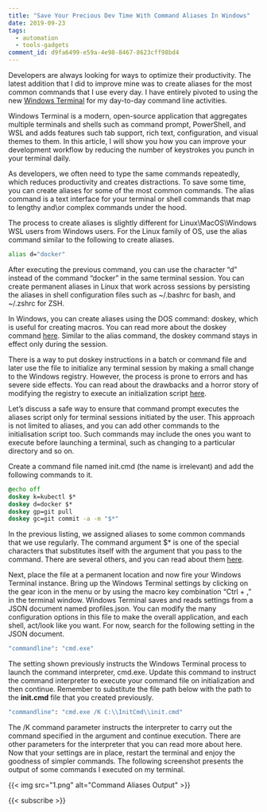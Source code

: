 ```yaml
---
title: "Save Your Precious Dev Time With Command Aliases In Windows"
date: 2019-09-23
tags:
  - automation
  - tools-gadgets
comment_id: d9fa6499-e59a-4e98-8467-8623cff98bd4
---
```


Developers are always looking for ways to optimize their productivity. The latest addition that I did to improve mine was to create aliases for the most common commands that I use every day. I have entirely pivoted to using the new [Windows Terminal](https://github.com/Microsoft/Terminal) for my day-to-day command line activities.

Windows Terminal is a modern, open-source application that aggregates multiple terminals and shells such as command prompt, PowerShell, and WSL and adds features such tab support, rich text, configuration, and visual themes to them. In this article, I will show you how you can improve your development workflow by reducing the number of keystrokes you punch in your terminal daily.

As developers, we often need to type the same commands repeatedly, which reduces productivity and creates distractions. To save some time, you can create aliases for some of the most common commands. The alias command is a text interface for your terminal or shell commands that map to lengthy and\or complex commands under the hood.

The process to create aliases is slightly different for Linux\MacOS\Windows WSL users from Windows users. For the Linux family of OS, use the alias command similar to the following to create aliases.

```bash
alias d="docker"
```

After executing the previous command, you can use the character “d” instead of the command “docker” in the same terminal session. You can create permanent aliases in Linux that work across sessions by persisting the aliases in shell configuration files such as ~/.bashrc for bash, and ~/.zshrc for ZSH.

In Windows, you can create aliases using the DOS command: doskey, which is useful for creating macros. You can read more about the doskey command [here](https://docs.microsoft.com/en-us/windows-server/administration/windows-commands/doskey). Similar to the alias command, the doskey command stays in effect only during the session.

There is a way to put doskey instructions in a batch or command file and later use the file to initialize any terminal session by making a small change to the Windows registry. However, the process is prone to errors and has severe side effects. You can read about the drawbacks and a horror story of modifying the registry to execute an initialization script [here](https://devblogs.microsoft.com/oldnewthing/20071121-00/?p=24433).

Let’s discuss a safe way to ensure that command prompt executes the aliases script only for terminal sessions initiated by the user. This approach is not limited to aliases, and you can add other commands to the initialisation script too. Such commands may include the ones you want to execute before launching a terminal, such as changing to a particular directory and so on.

Create a command file named init.cmd (the name is irrelevant) and add the following commands to it.

```cmd
@echo off
doskey k=kubectl $*
doskey d=docker $*
doskey gp=git pull
doskey gc=git commit -a -m "$*"
```

In the previous listing, we assigned aliases to some common commands that we use regularly. The command argument \$\* is one of the special characters that substitutes itself with the argument that you pass to the command. There are several others, and you can read about them [here](https://docs.microsoft.com/en-us/windows-server/administration/windows-commands/doskey).

Next, place the file at a permanent location and now fire your Windows Terminal instance. Bring up the Windows Terminal settings by clicking on the gear icon in the menu or by using the macro key combination “Ctrl + ,” in the terminal window. Windows Terminal saves and reads settings from a JSON document named profiles.json. You can modify the many configuration options in this file to make the overall application, and each shell, act/look like you want. For now, search for the following setting in the JSON document.

```cmd
"commandline": "cmd.exe"
```

The setting shown previously instructs the Windows Terminal process to launch the command interpreter, cmd.exe. Update this command to instruct the command interpreter to execute your command file on initialization and then continue. Remember to substitute the file path below with the path to the **init.cmd** file that you created previously.

```cmd
"commandline": "cmd.exe /K C:\\InitCmd\\init.cmd"
```

The /K command parameter instructs the interpreter to carry out the command specified in the argument and continue execution. There are other parameters for the interpreter that you can read more about here. Now that your settings are in place, restart the terminal and enjoy the goodness of simpler commands. The following screenshot presents the output of some commands I executed on my terminal.

{{< img src="1.png" alt="Command Aliases Output" >}}

{{< subscribe >}}
